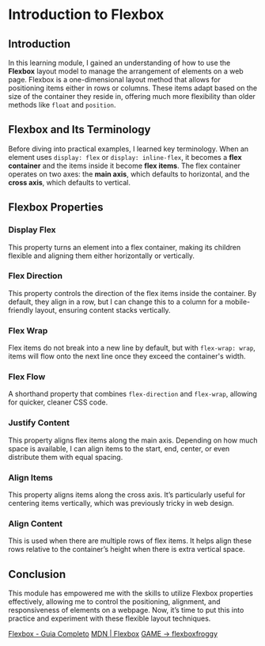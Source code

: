 # Introduction to Flexbox

## Introduction
In this learning module, I gained an understanding of how to use the **Flexbox** layout model to manage the arrangement of elements on a web page. Flexbox is a one-dimensional layout method that allows for positioning items either in rows or columns. These items adapt based on the size of the container they reside in, offering much more flexibility than older methods like `float` and `position`.

## Flexbox and Its Terminology
Before diving into practical examples, I learned key terminology. When an element uses `display: flex` or `display: inline-flex`, it becomes a **flex container** and the items inside it become **flex items**. The flex container operates on two axes: the **main axis**, which defaults to horizontal, and the **cross axis**, which defaults to vertical.

## Flexbox Properties

### Display Flex
This property turns an element into a flex container, making its children flexible and aligning them either horizontally or vertically.

### Flex Direction
This property controls the direction of the flex items inside the container. By default, they align in a row, but I can change this to a column for a mobile-friendly layout, ensuring content stacks vertically.

### Flex Wrap
Flex items do not break into a new line by default, but with `flex-wrap: wrap`, items will flow onto the next line once they exceed the container's width.

### Flex Flow
A shorthand property that combines `flex-direction` and `flex-wrap`, allowing for quicker, cleaner CSS code.

### Justify Content
This property aligns flex items along the main axis. Depending on how much space is available, I can align items to the start, end, center, or even distribute them with equal spacing.

### Align Items
This property aligns items along the cross axis. It’s particularly useful for centering items vertically, which was previously tricky in web design.

### Align Content
This is used when there are multiple rows of flex items. It helps align these rows relative to the container’s height when there is extra vertical space.

## Conclusion
This module has empowered me with the skills to utilize Flexbox properties effectively, allowing me to control the positioning, alignment, and responsiveness of elements on a webpage. Now, it’s time to put this into practice and experiment with these flexible layout techniques.

[Flexbox - Guia Completo](https://origamid.com/projetos/flexbox-guia-completo/)
[MDN | Flexbox](https://developer.mozilla.org/pt-BR/docs/Learn/CSS/CSS_layout/Flexbox)
[GAME -> flexboxfroggy](https://flexboxfroggy.com/#pt-br)